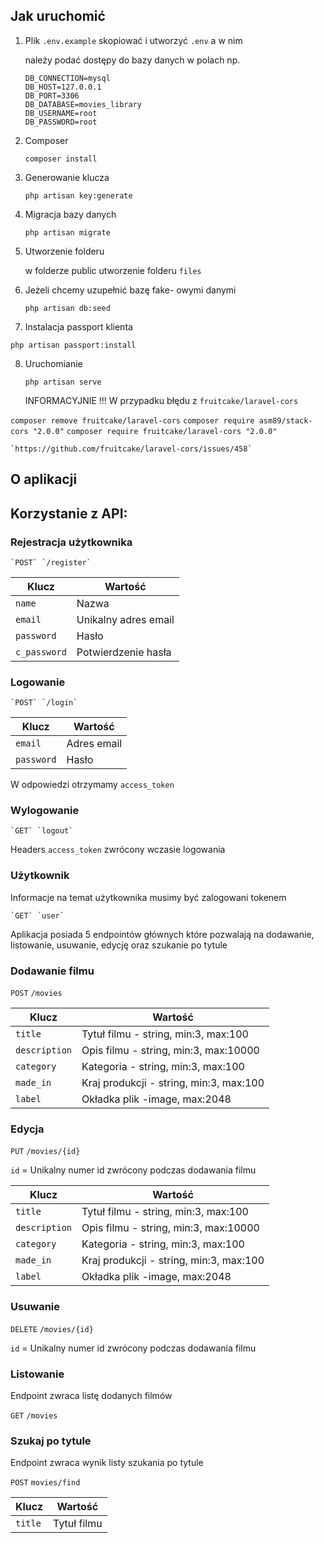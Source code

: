 ## Jak uruchomić

1. Plik `.env.example` skopiować i utworzyć `.env` a w nim

    należy podać dostępy do bazy danych w polach
    np.
    
    `DB_CONNECTION=mysql`<br />
    `DB_HOST=127.0.0.1`<br />
    `DB_PORT=3306`<br />
    `DB_DATABASE=movies_library`<br />
    `DB_USERNAME=root`<br />
    `DB_PASSWORD=root`
 
 2. Composer
 
    `composer install`
    
 3. Generowanie klucza
 
    `php artisan key:generate`
 
 4. Migracja bazy danych
 
    `php artisan migrate`

  5. Utworzenie folderu

      w folderze public utworzenie folderu `files` 

 6. Jeżeli chcemy uzupełnić bazę fake- owymi danymi
 
    `php artisan db:seed`
 
 7. Instalacja passport klienta

   `php artisan passport:install`
    
 8. Uruchomianie
 
    `php artisan serve`

    INFORMACYJNIE !!!
    W przypadku błędu z `fruitcake/laravel-cors`

   `composer remove fruitcake/laravel-cors`
   `composer require asm89/stack-cors "2.0.0"`
   `composer require fruitcake/laravel-cors "2.0.0"`

    `https://github.com/fruitcake/laravel-cors/issues/458`
    
 
 ## O aplikacji
 
   ## Korzystanie z API:
    
   ### Rejestracja użytkownika
    
    `POST` `/register`
    
   Klucz | Wartość
   ------|--------
   `name`| Nazwa
   `email` | Unikalny adres email
   `password` | Hasło
   `c_password` | Potwierdzenie hasła
     
   ### Logowanie
    
    `POST` `/login`
    
   Klucz | Wartość
   ------|--------
   `email` | Adres email
   `password` | Hasło
    
   W odpowiedzi otrzymamy `access_token`
   
   ### Wylogowanie
      
    `GET` `logout`
      
   Headers `access_token` zwrócony wczasie logowania
      
      
   ### Użytkownik
      
   Informacje na temat użytkownika musimy być zalogowani tokenem
      
    `GET` `user`
 
   Aplikacja posiada 5 endpointów głównych które pozwalają na dodawanie, listowanie, usuwanie, edycję oraz szukanie po tytule
    
 ### Dodawanie filmu
 
  `POST` `/movies`
 
 Klucz | Wartość
 ------|--------
 `title`| Tytuł filmu - string, min:3, max:100
 `description`| Opis filmu - string, min:3, max:10000
 `category`| Kategoria - string, min:3, max:100
 `made_in`| Kraj produkcji - string, min:3, max:100
 `label`| Okładka plik -image, max:2048
 
  ### Edycja
      
  `PUT` `/movies/{id}`
   
  `id` = Unikalny numer id zwrócony podczas dodawania filmu
   
 Klucz | Wartość
 ------|--------
 `title`| Tytuł filmu - string, min:3, max:100
 `description`| Opis filmu - string, min:3, max:10000
 `category`| Kategoria - string, min:3, max:100
 `made_in`| Kraj produkcji - string, min:3, max:100
 `label`| Okładka plik -image, max:2048
    
  ### Usuwanie
  
  `DELETE` `/movies/{id}`
  
  `id` = Unikalny numer id zwrócony podczas dodawania filmu
   
   ### Listowanie
   
   Endpoint zwraca listę dodanych filmów
   
   `GET` `/movies`
   
   ### Szukaj po tytule
   
   Endpoint zwraca wynik listy szukania po tytule
   
   `POST` `movies/find`
   
   Klucz | Wartość
   ------|--------
   `title` | Tytuł filmu
   
   
   
   
